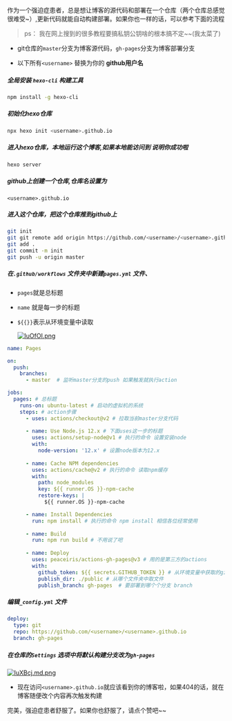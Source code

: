 作为一个强迫症患者，总是想让博客的源代码和部署在一个仓库（两个仓库总感觉很难受~）,更新代码就能自动构建部署。如果你也一样的话，可以参考下面的流程

> ps： 我在网上搜到的很多教程要搞私钥公钥啥的根本搞不定~~(我太菜了)

 + git仓库的`master`分支为博客源代码，`gh-pages`分支为博客部署分支

 + 以下所有`<username>` 替换为你的 **github用户名**

<!-- more -->
##### 全局安装 `hexo-cli` 构建工具

```bash
npm install -g hexo-cli
```

##### 初始化hexo仓库

```bash
npx hexo init <username>.github.io
```

##### 进入hexo仓库，本地运行这个博客,如果本地能访问到 说明你成功啦

```bash
hexo server
```

##### github上创建一个仓库,仓库名设置为

```
<username>.github.io
```

##### 进入这个仓库，把这个仓库推到github上

```bash
git init
git git remote add origin https://github.com/<username>/<username>.github.io
git add .
git commit -m init
git push -u origin master
```

##### 在`.github/workflows` 文件夹中新建`pages.yml` 文件、

+ `pages`就是总标题

+ `name` 就是每一步的标题

+ `${{}}`表示从环境变量中读取

  [![IuOfOI.png](https://z3.ax1x.com/2021/11/05/IuOfOI.png)](https://imgtu.com/i/IuOfOI)

```yaml
name: Pages

on:
  push:
    branches:
      - master  # 监听master分支的push 如果触发就执行action

jobs:
  pages: # 总标题
    runs-on: ubuntu-latest # 启动的虚拟机的系统
    steps: # action步骤
      - uses: actions/checkout@v2 # 拉取当前master分支代码
      
      - name: Use Node.js 12.x # 下面uses这一步的标题
        uses: actions/setup-node@v1 # 执行的命令 设置安装node
        with:
          node-version: '12.x' # 设置node版本为12.x
          
      - name: Cache NPM dependencies
        uses: actions/cache@v2 # 执行的命令 读取npm缓存
        with:
          path: node_modules
          key: ${{ runner.OS }}-npm-cache
          restore-keys: |
            ${{ runner.OS }}-npm-cache

      - name: Install Dependencies
        run: npm install # 执行的命令 npm install 相信各位经常使用
        
      - name: Build
        run: npm run build # 不用说了吧
        
      - name: Deploy
        uses: peaceiris/actions-gh-pages@v3 # 用的是第三方的actions
        with:
          github_token: ${{ secrets.GITHUB_TOKEN }} # 从环境变量中获取的githubtoken
          publish_dir: ./public # 从哪个文件夹中取文件
          publish_branch: gh-pages  # 要部署到哪个个分支 branch
```

##### 编辑`_config.yml`  文件

```yaml
deploy:
  type: git
  repo: https://github.com/<username>/<username>.github.io
  branch: gh-pages
```

##### 在仓库的`Settings` 选项中将默认构建分支改为`gh-pages`

[![IuXBcj.md.png](https://z3.ax1x.com/2021/11/05/IuXBcj.md.png)](https://imgtu.com/i/IuXBcj)

+ 现在访问`<username>.github.io`就应该看到你的博客啦，如果404的话，就在博客随便改个内容再次触发构建



完美，强迫症患者舒服了。如果你也舒服了，请点个赞吧~~
